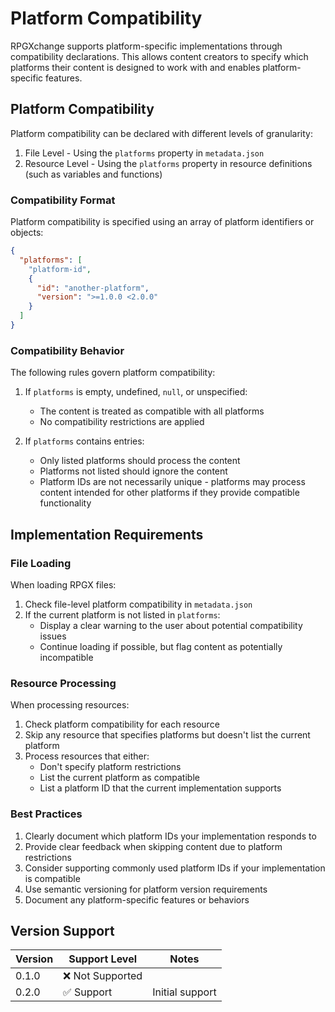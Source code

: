 # Platform Compatibility

RPGXchange supports platform-specific implementations through compatibility declarations. This allows content creators to specify which platforms their content is designed to work with and enables platform-specific features.

## Platform Compatibility

Platform compatibility can be declared with different levels of granularity:

1. File Level - Using the `platforms` property in `metadata.json`
2. Resource Level - Using the `platforms` property in resource definitions (such as variables and functions)

### Compatibility Format

Platform compatibility is specified using an array of platform identifiers or objects:

```json
{
  "platforms": [
    "platform-id",
    {
      "id": "another-platform",
      "version": ">=1.0.0 <2.0.0"
    }
  ]
}
```

### Compatibility Behavior

The following rules govern platform compatibility:

1. If `platforms` is empty, undefined, `null`, or unspecified:

   - The content is treated as compatible with all platforms
   - No compatibility restrictions are applied

2. If `platforms` contains entries:
   - Only listed platforms should process the content
   - Platforms not listed should ignore the content
   - Platform IDs are not necessarily unique - platforms may process content intended for other platforms if they provide compatible functionality

## Implementation Requirements

### File Loading

When loading RPGX files:

1. Check file-level platform compatibility in `metadata.json`
2. If the current platform is not listed in `platforms`:
   - Display a clear warning to the user about potential compatibility issues
   - Continue loading if possible, but flag content as potentially incompatible

### Resource Processing

When processing resources:

1. Check platform compatibility for each resource
2. Skip any resource that specifies platforms but doesn't list the current platform
3. Process resources that either:
   - Don't specify platform restrictions
   - List the current platform as compatible
   - List a platform ID that the current implementation supports

### Best Practices

1. Clearly document which platform IDs your implementation responds to
2. Provide clear feedback when skipping content due to platform restrictions
3. Consider supporting commonly used platform IDs if your implementation is compatible
4. Use semantic versioning for platform version requirements
5. Document any platform-specific features or behaviors
## Version Support

| Version | Support Level    | Notes           |
| ------- | ---------------- | --------------- |
| 0.1.0   | ❌ Not Supported |                 |
| 0.2.0   | ✅ Support       | Initial support |
